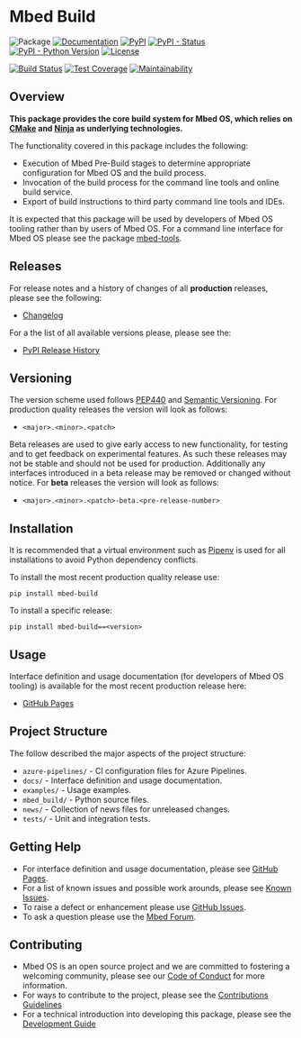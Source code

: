 # Mbed Build

![Package](https://img.shields.io/badge/Package-mbed--build-lightgrey)
[![Documentation](https://img.shields.io/badge/Documentation-GitHub_Pages-blue)](https://armmbed.github.io/mbed-build)
[![PyPI](https://img.shields.io/pypi/v/mbed-build)](https://pypi.org/project/mbed-build/)
[![PyPI - Status](https://img.shields.io/pypi/status/mbed-build)](https://pypi.org/project/mbed-build/)
[![PyPI - Python Version](https://img.shields.io/pypi/pyversions/mbed-build)](https://pypi.org/project/mbed-build/)
[![License](https://img.shields.io/badge/License-Apache%202.0-blue.svg)](https://github.com/ARMmbed/mbed-build/blob/master/LICENSE)

[![Build Status](https://dev.azure.com/mbed-tools/mbed-build/_apis/build/status/Build%20and%20Release?branchName=master&stageName=CI%20Checkpoint)](https://dev.azure.com/mbed-tools/mbed-build/_build/latest?definitionId=13&branchName=master)
[![Test Coverage](https://codecov.io/gh/ARMmbed/mbed-build/branch/master/graph/badge.svg)](https://codecov.io/gh/ARMmbed/mbed-build)
[![Maintainability](https://api.codeclimate.com/v1/badges/da945b2843e41104c368/maintainability)](https://codeclimate.com/github/ARMmbed/mbed-build/maintainability)

## Overview

**This package provides the core build system for Mbed OS, which relies on [CMake](https://cmake.org/) and [Ninja](https://ninja-build.org/) as underlying technologies.**

The functionality covered in this package includes the following:
- Execution of Mbed Pre-Build stages to determine appropriate configuration for Mbed OS and the build process.
- Invocation of the build process for the command line tools and online build service.
- Export of build instructions to third party command line tools and IDEs.

It is expected that this package will be used by developers of Mbed OS tooling rather than by users of Mbed OS. For
a command line interface for Mbed OS please see the package [mbed-tools](https://github.com/ARMmbed/mbed-tools).

## Releases

For release notes and a history of changes of all **production** releases, please see the following:

- [Changelog](https://github.com/ARMmbed/mbed-build/blob/master/CHANGELOG.md)

For a the list of all available versions please, please see the:

- [PyPI Release History](https://pypi.org/project/mbed-build/#history)

## Versioning

The version scheme used follows [PEP440](https://www.python.org/dev/peps/pep-0440/) and 
[Semantic Versioning](https://semver.org/). For production quality releases the version will look as follows:

- `<major>.<minor>.<patch>`

Beta releases are used to give early access to new functionality, for testing and to get feedback on experimental 
features. As such these releases may not be stable and should not be used for production. Additionally any interfaces
introduced in a beta release may be removed or changed without notice. For **beta** releases the version will look as
follows:

- `<major>.<minor>.<patch>-beta.<pre-release-number>`

## Installation

It is recommended that a virtual environment such as [Pipenv](https://github.com/pypa/pipenv/blob/master/README.md) is
used for all installations to avoid Python dependency conflicts.

To install the most recent production quality release use:

```
pip install mbed-build
```

To install a specific release:

```
pip install mbed-build==<version>
```

## Usage

Interface definition and usage documentation (for developers of Mbed OS tooling) is available for the most recent
production release here:

- [GitHub Pages](https://armmbed.github.io/mbed-build)

## Project Structure

The follow described the major aspects of the project structure:

- `azure-pipelines/` - CI configuration files for Azure Pipelines.
- `docs/` - Interface definition and usage documentation.
- `examples/` - Usage examples.
- `mbed_build/` - Python source files.
- `news/` - Collection of news files for unreleased changes.
- `tests/` - Unit and integration tests.

## Getting Help

- For interface definition and usage documentation, please see [GitHub Pages](https://armmbed.github.io/mbed-build).
- For a list of known issues and possible work arounds, please see [Known Issues](KNOWN_ISSUES.md).
- To raise a defect or enhancement please use [GitHub Issues](https://github.com/ARMmbed/mbed-build/issues).
- To ask a question please use the [Mbed Forum](https://forums.mbed.com/).

## Contributing

- Mbed OS is an open source project and we are committed to fostering a welcoming community, please see our
  [Code of Conduct](https://github.com/ARMmbed/mbed-build/blob/master/CODE_OF_CONDUCT.md) for more information.
- For ways to contribute to the project, please see the [Contributions Guidelines](https://github.com/ARMmbed/mbed-build/blob/master/CONTRIBUTING.md)
- For a technical introduction into developing this package, please see the [Development Guide](https://github.com/ARMmbed/mbed-build/blob/master/DEVELOPMENT.md)
